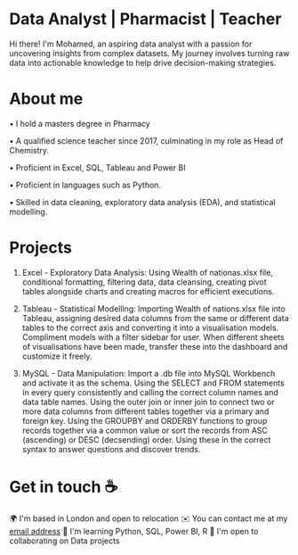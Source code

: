 # Data Analyst | Pharmacist | Teacher

Hi there! I'm Mohamed, an aspiring data analyst with a passion for uncovering insights from complex datasets. My journey involves turning raw data into actionable knowledge to help drive decision-making strategies.

# About me

•	I hold a masters degree in Pharmacy

•	A qualified science teacher since 2017, culminating in my role as Head of Chemistry.

•	Proficient in Excel, SQL, Tableau and Power BI

•	Proficient in languages such as Python.

•	Skilled in data cleaning, exploratory data analysis (EDA), and statistical modelling.

# Projects

1. Excel - Exploratory Data Analysis: Using Wealth of nationas.xlsx file, conditional formatting, filtering data, data cleansing, creating pivot tables alongside charts and creating macros for efficient executions.

2. Tableau - Statistical Modelling: Importing Wealth of nations.xlsx file into Tableau, assigning desired data columns from the same or different data tables to the correct axis and converting it into a visualisation models. Compliment models with a filter sidebar for user. When different sheets of visualisations have been made, transfer these into the dashboard and customize it freely.

3. MySQL - Data Manipulation: Import a .db file into MySQL Workbench and activate it as the schema. Using the SELECT and FROM statements in every query consistently and calling the correct column names and data table names. Using the outer join or inner join to connect two or more data columns from different tables together via a primary and foreign key. Using the GROUPBY and ORDERBY functions to group records together via a common value or sort the records from ASC (ascending) or DESC (decsending) order. Using these in the correct syntax to answer questions and discover trends.

# Get in touch ☕
🌍  I'm based in London and open to relocation
✉️  You can contact me at my [email address](mohamed.dahirr@gmail.com)
🧠  I'm learning Python, SQL, Power BI, R
🤝  I'm open to collaborating on Data projects
